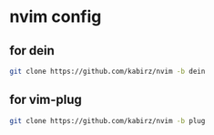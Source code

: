 # nvim config

## for dein
```bash
git clone https://github.com/kabirz/nvim -b dein
```

## for vim-plug
```bash
git clone https://github.com/kabirz/nvim -b plug
```
